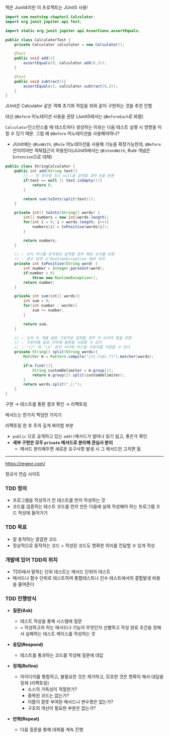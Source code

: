 책은 Junit4지만 이 프로젝트는 JUnit5 사용!

```java
import com.nextstep.chapter2.Calculator;
import org.junit.jupiter.api.Test;

import static org.junit.jupiter.api.Assertions.assertEquals;

public class CalculatorTest {
    private Calculator calculator = new Calculator();

    @Test
    public void add(){
        assertEquals(9, calculator.add(6,3));
    }

    @Test
    public void subtract(){
        assertEquals(3, calculator.subtract(6,3));
    }
}

```

JUnit은 Calculator 같은 객체 초기화 작업을 위와 같이 구현하는 것을 추천 안함

대신 `@Before` 어노테이션 사용을 권장 
(Junit5에서는 `@BeforeEach`로 바뀜)

`Calculator`인스턴스를 매 테스트마다 생성하는 이유는 다음 테스트 실행 시 영향을 미칠 수 있기 때문. 그럼 왜 `@Before` 어노테이션을 사용해야하나?

- JUnit에는 `@RunWith`, `@Rule` 어노테이션을 사용해 기능을 확장가능한데, `@Before` 안이어야만 객체접근이 허용된다(JUnit5에서는 `@ExtendWith`, Rule 개념은 `Extension`으로 대체)

```java
public class StringCalculator {
    public int add(String text){
        // ✅ 빈 문자열 또는 null을 입력할 경우 0을 반환
        if(text == null || text.isEmpty()){
            return 0;
        }

        return sum(toInts(split(text)));
    }

    private int[] toInts(String[] words) {
        int[] numbers = new int[words.length];
        for(int i = 0; i < words.length; i++){
            numbers[i] = toPositive(words[i]);
        }

        return numbers;
    }

    // ✅ 숫자 하나를 문자열로 입력할 경우 해당 숫자를 반환
    // ✅ 음수 입력 시 RuntimeException 예외 처리
    private int toPositive(String word) {
        int number = Integer.parseInt(word);
        if(number < 0)
            throw new RuntimeException();
        return number;
    }

    private int sum(int[] words){
        int sum = 0;
        for(int number : words){
            sum += number;
        }

        return sum;
    }

    // ✅ 숫자 두 개를 쉼표 구분자로 입력할 경우 두 숫자의 합을 반환
    // ✅ 구분자를 쉼표 이외에 콜론을 사용할 수 있다
    // ✅ "//" 와 "\n" 문자 사이에 커스텀 구분자를 지정할 수 있다
    private String[] split(String words){
        Matcher m = Pattern.compile("//(.)\n(.*)").matcher(words);

        if(m.find()){
            String customDelimiter = m.group(1);
            return m.group(2).split(customDelimiter);
        }
        return words.split(",|:");
    }
}

```

구현 → 테스트를 통환 결과 확인 → 리팩토링

메서드는 한가지 책임만 가지기

리팩토링 한 후 주의 깊게 봐야할 부분

- `public` 으로 공개하고 있는 `add()`메서드가 얼마나 읽기 쉽고, 좋은가 확인
- **세부 구현은 모두 `private` 메서드로 분리해 관심사 분리**
    - 메서드 분리해두면 새로운 요구사항 발생 시 그 메서드만 고치면 됨

---

https://regexr.com/

정규식 연습 사이트

### TDD 정의

- 프로그램을 작성하기 전 테스트를 먼저 작성하는 것
- 코드를 검증하는 테스트 코드를 먼저 만든 다음에 실제 작성해야 하는 프로그램 코드 작성에 들어가기

### TDD 목표

- 잘 동작하는 깔끔한 코드
- 정상적으로 동작하는 코드 + 작성된 코드도 명확한 의미를 전달할 수 있게 작성

### 개발에 있어 TDD의 위치

- TDD에서 말하는 단위 테스트는 메서드 단위의 테스트
- 메서드나 함수 단위로 테스트하여 통합테스트나 인수 테스트에서의 결함발생 비용을 줄여준다

### TDD 진행방식
- **질문(Ask)**
    - 테스트 작성을 통해 시스템에 질문
    - = 작성하고자 하는 메서드나 기능이 무엇인지 선별하고 작성 완료 조건을 정해서 실패하는 테스트 케이스를 작성하는 것
- **응답(Respond)**
    - 테스트를 통과하는 코드를 작성해 질문에 대답
- **정제(Refine)**
    - 아이디어를 통합하고, 불필요한 것은 제거하고, 모호한 것은 명확히 해서 대답을 정제 (리팩토링)
        - 소스의 가독성이 적절한가?
        - 중복된 코드는 없는가?
        - 이름이 잘못 부여된 메서드나 변수명은 없는가?
        - 구조의 개선이 필요한 부분은 없는가?

- **반복(Repeat)**
    - 다음 질문을 통해 대화를 계속 진행